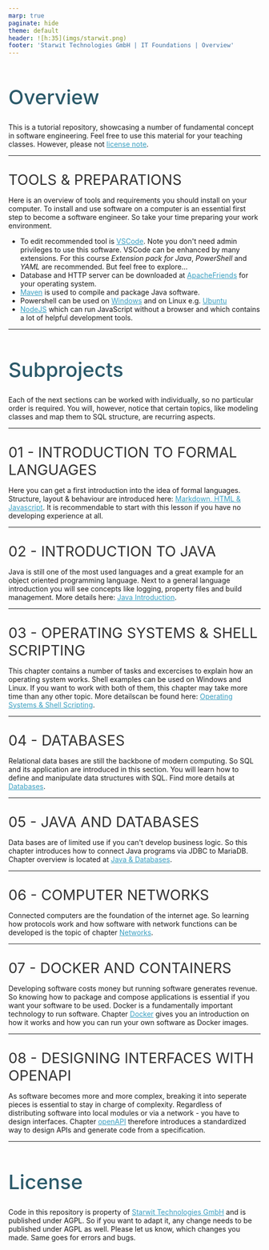 ```yaml
---
marp: true
paginate: hide
theme: default 
header: ![h:35](imgs/starwit.png)
footer: 'Starwit Technologies GmbH | IT Foundations | Overview'
---
```


<style>
header {
  text-align: right;
  font-size: 0.7rem;
  color: #bbb;
  margin: 20px;
  left: 0px;
  right: 0px;
  padding-top: 5px;
}
footer {
  font-size: 0.7rem;
  color: #bbb;
}
section.lead {
  text-align: center;
  margin-bottom: 40px;
}
section {
  font-size: 1.2rem;
}
section.lead h1 {
  font-size: 2.5rem;
  font-weight: 600;
}
section.linked footer {
  display: none;
}
section.linked header {
  display: none;
}
section.quote {
  font-size: 1.0rem;
  text-align: center;
  font-style: italic;
  color: #555;
}

h1 {
  font-size: 2.5rem;
  font-weight: 500;
  color: #2B5A6A;
}
h2 {
  font-size: 1.8rem;
  font-weight: 400;
  color: #333;
  margin-top: 30px;
  margin-bottom: 15px;
  text-transform: uppercase;
}
a {
  color: #3A9FC1;
}
a:hover {
  color: #1E708B; 
  text-decoration: underline; 
}

</style>

<!-- _class: lead -->
# Overview

This is a tutorial repository, showcasing a number of fundamental concept in software engineering. Feel free to use this material for your teaching classes. However, please not [license note](#license).

---
## Tools & Preparations

Here is an overview of tools and requirements you should install on your computer. To install and use software on a computer is an essential first step to become a software engineer. So take your time preparing your work environment.

* To edit recommended tool is [VSCode](https://code.visualstudio.com/). Note you don't need admin privileges to use this software. VSCode can be enhanced by many extensions. For this course _Extension pack for Java_, _PowerShell_ and _YAML_ are recommended. But feel free to explore...
* Database and HTTP server can be downloaded at [ApacheFriends](https://www.apachefriends.org/) for your operating system. 
* [Maven](https://maven.apache.org/) is used to compile and package Java software.
* Powershell can be used on [Windows](https://learn.microsoft.com/en-us/powershell/scripting/install/installing-powershell-on-windows?view=powershell-7.4) and on Linux e.g. [Ubuntu](https://learn.microsoft.com/en-us/powershell/scripting/install/install-ubuntu?view=powershell-7.4)
* [NodeJS](https://nodejs.org/) which can run JavaScript without a browser and which contains a lot of helpful development tools.

---
# Subprojects

Each of the next sections can be worked with individually, so no particular order is required. You will, however, notice that certain topics, like modeling classes and map them to SQL structure, are recurring aspects.

---
## 01 - Introduction to Formal Languages 
Here you can get a first introduction into the idea of formal languages. Structure, layout & behaviour are introduced here: [Markdown, HTML & Javascript](01-Introduction/Readme.md). It is recommendable to start with this lesson if you have no developing experience at all.

---
## 02 - Introduction to Java
Java is still one of the most used languages and a great example for an object oriented programming language. Next to a general language introduction you will see concepts like logging, property files and build management. More details here: 
[Java Introduction](02-Java-Introduction/Readme.md).

---
## 03 - Operating Systems & Shell Scripting
This chapter contains a number of tasks and excercises to explain how an operating system works. Shell examples can be used on Windows and Linux. If you want to work with both of them, this chapter may take more time than any other topic. More detailscan be found here: [Operating Systems & Shell Scripting](03-Operating-Systems/Readme.md).

---
## 04 - Databases
Relational data bases are still the backbone of modern computing. So SQL and its application are introduced in this section. You will learn how to define and manipulate data structures with SQL. Find more details at [Databases](04-Databases/Readme.md).

---
## 05 - Java and Databases
Data bases are of limited use if you can't develop business logic. So this chapter introduces how to connect Java programs via JDBC to MariaDB. Chapter overview is located at [Java & Databases](05-Java-Databases/Readme.md).

---
## 06 - Computer Networks
Connected computers are the foundation of the internet age. So learning how protocols work and how software with network functions can be developed is the topic of chapter [Networks](06-Computer-Networks/Readme.md).

---
## 07 - Docker and Containers
Developing software costs money but running software generates revenue. So knowing how to package and compose applications is essential if you want your software to be used. Docker is a fundamentally important technology to run software. Chapter [Docker](07-Docker/Readme.md) gives you an introduction on how it works and how you can run your own software as Docker images.

---
## 08 - Designing Interfaces with OpenAPI
As software becomes more and more complex, breaking it into seperate pieces is essential to stay in charge of complexity. Regardless of distributing software into local modules or via a network - you have to design interfaces. Chapter [openAPI](08-openapi/Readme.md) therefore introduces a standardized way to design APIs and generate code from a specification.

---
# License

Code in this repository is property of [Starwit Technologies GmbH](https://starwit-technologies.de/) and is published under AGPL. So if you want to adapt it, any change needs to be published under AGPL as well. Please let us know, which changes you made. Same goes for errors and bugs.